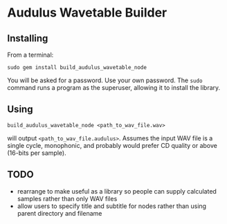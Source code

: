 # Audulus Wavetable Builder

## Installing

From a terminal:

```
sudo gem install build_audulus_wavetable_node
```

You will be asked for a password. Use your own password. The `sudo` command
runs a program as the superuser, allowing it to install the library.

## Using

```
build_audulus_wavetable_node <path_to_wav_file.wav>
```

will output `<path_to_wav_file.audulus>`. Assumes the input WAV file is
a single cycle, monophonic, and probably would prefer CD quality or above
(16-bits per sample).

## TODO

- rearrange to make useful as a library so people can supply calculated
  samples rather than only WAV files
- allow users to specify title and subtitle for nodes rather than using
  parent directory and filename
